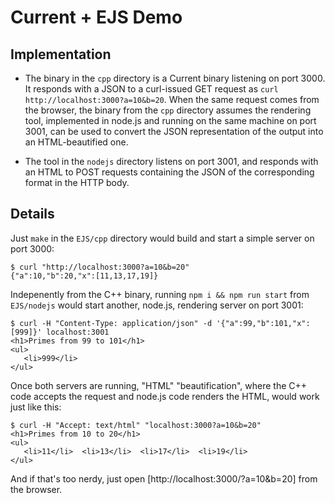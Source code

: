 # Current + EJS Demo

## Implementation

* The binary in the `cpp` directory is a Current binary listening on port 3000. It responds with a JSON to a curl-issued GET request as `curl http://localhost:3000?a=10&b=20`. When the same request comes from the browser, the binary from the `cpp` directory assumes the rendering tool, implemented in node.js and running on the same machine on port 3001, can be used to convert the JSON representation of the output into an HTML-beautified one.

* The tool in the `nodejs` directory listens on port 3001, and responds with an HTML to POST requests containing the JSON of the corresponding format in the HTTP body.

## Details

Just `make` in the `EJS/cpp` directory would build and start a simple server on port 3000:

```
$ curl "http://localhost:3000?a=10&b=20"
{"a":10,"b":20,"x":[11,13,17,19]}
```

Indepenently from the C++ binary, running `npm i && npm run start` from `EJS/nodejs` would start another, node.js, rendering server on port 3001:

```
$ curl -H "Content-Type: application/json" -d '{"a":99,"b":101,"x":[999]}' localhost:3001
<h1>Primes from 99 to 101</h1>
<ul>
   <li>999</li> 
</ul>
```

Once both servers are running, "HTML" "beautification", where the C++ code accepts the request and node.js code renders the HTML, would work just like this:

```
$ curl -H "Accept: text/html" "localhost:3000?a=10&b=20"
<h1>Primes from 10 to 20</h1>
<ul>
   <li>11</li>  <li>13</li>  <li>17</li>  <li>19</li> 
</ul>
```

And if that's too nerdy, just open [http://localhost:3000/?a=10&b=20] from the browser.
